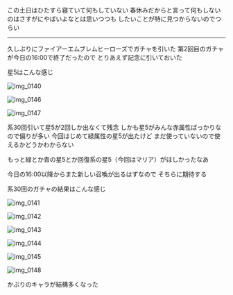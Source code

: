 この土日はひたすら寝ていて何もしていない
春休みだからと言って何もしないのはさすがにやばいよなとは思いつつも
したいことが特に見つからないのでつらい

***

久しぶりにファイアーエムブレムヒーローズでガチャを引いた
第2回目のガチャが今日の16:00で終了だったので
とりあえず記念に引いておいた

星5はこんな感じ

![img_0140](https://noraworld.github.io/box-bulbasaur/2017/02/img_0140.png)

![img_0146](https://noraworld.github.io/box-bulbasaur/2017/02/img_0146.png)

![img_0147](https://noraworld.github.io/box-bulbasaur/2017/02/img_0147.png)

系30回引いて星5が2回しか出なくて残念
しかも星5がみんな赤属性ばっかりなので偏りが多い
今回はじめて緑属性の星5が出たけど
まだ使っていないので使えるかどうかわからない

もっと緑とか青の星5とか回復系の星5（今回はマリア）がほしかったなあ

今日の16:00以降からまた新しい召喚が出るはずなので
そちらに期待する

系30回のガチャの結果はこんな感じ

![img_0141](https://noraworld.github.io/box-bulbasaur/2017/02/img_0141.png)

![img_0142](https://noraworld.github.io/box-bulbasaur/2017/02/img_0142.png)

![img_0143](https://noraworld.github.io/box-bulbasaur/2017/02/img_0143.png)

![img_0144](https://noraworld.github.io/box-bulbasaur/2017/02/img_0144.png)

![img_0145](https://noraworld.github.io/box-bulbasaur/2017/02/img_0145.png)

![img_0148](https://noraworld.github.io/box-bulbasaur/2017/02/img_0148.png)

かぶりのキャラが結構多くなった

